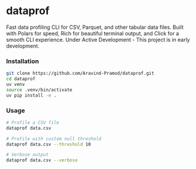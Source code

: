 # dataprof

Fast data profiling CLI for CSV, Parquet, and other tabular data files.
Built with Polars for speed, Rich for beautiful terminal output, and Click for a smooth CLI experience.
Under Active Development - This project is in early development.


### Installation
```bash
git clone https://github.com/Aravind-Pramod/dataprof.git
cd dataprof
uv venv
source .venv/bin/activate
uv pip install -e .
```


### Usage

```bash
# Profile a CSV file
dataprof data.csv

# Profile with custom null threshold
dataprof data.csv --threshold 10

# Verbose output
dataprof data.csv --verbose
```


